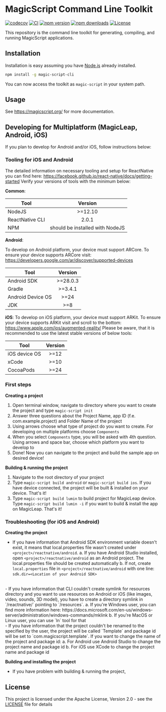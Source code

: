 # MagicScript Command Line Toolkit

[![codecov](https://codecov.io/gh/magic-script/magic-script-cli/branch/master/graph/badge.svg)](https://codecov.io/gh/magic-script/magic-script-cli)
[![CI](https://github.com/magic-script/magic-script-cli/workflows/CI/badge.svg)](https://github.com/magic-script/magic-script-cli/actions)
[![npm version](https://badge.fury.io/js/magic-script-cli.svg)](https://badge.fury.io/js/magic-script-cli)
[![npm downloads](https://img.shields.io/npm/dt/magic-script-cli.svg)](https://www.npmjs.com/package/magic-script-cli)
[![License](https://img.shields.io/:license-Apache%202.0-blue.svg)](LICENSE)

This repository is the command line toolkit for generating, compiling, and running MagicScript applications.

## Installation

Installation is easy assuming you have [Node.js](https://nodejs.org/) already installed.

```bash
npm install -g magic-script-cli
```

You can now access the toolkit as `magic-script` in your system path.

## Usage

See https://magicscript.org/ for more documentation.

## Developing for Multiplatform (MagicLeap, Android, iOS)

If you plan to develop for Android and/or iOS, follow instructions below:

### Tooling for iOS and Android

The detailed information on necessary tooling and setup for ReactNative you can find here: https://facebook.github.io/react-native/docs/getting-started
Verify your versions of tools with the minimum below:

**Common**:

| Tool   |      Version  |
|----------|:-------------:|
| NodeJS     |  >=12.10      |
| ReactNative CLI |    2.0.1   |
| NPM | should be installed with NodeJS |

**Android**:

To develop on Android platform, your device must support ARCore. To ensure your device supports ARCore visit: https://developers.google.com/ar/discover/supported-devices

| Tool   |      Version  |
|----------|:-------------:|
| Android SDK     |  >=28.0.3     |
| Gradle |    >=3.4.1  |
| Android Device OS | >=24 |
| JDK | >=8 |

**iOS**:
To develop on iOS platform, your device must support ARKit. To ensure your device supports ARKit visit and scroll to the bottom: https://www.apple.com/ios/augmented-reality/
Please be aware, that it is recommended to use the latest stable versions of below tools:

| Tool   |      Version  |
|----------|:-------------:|
| iOS device OS     |  >=12    |
| xCode | >=10  |
| CocoaPods | >=24 |

### First steps

**Creating a project**

1. Open terminal window, navigate to directory where you want to create the project and type `magic-script init`
2. Answer three questions about the Project Name, app ID (f.e. com.example.project) and Folder Name of the project
3. Using arrows choose what type of project do you want to create. For developing on multiple platforms choose `Components`
4. When you select `Components` type, you will be asked with 4th question. Using arrows and space bar, choose which platform you want to develop to
5. Done! Now you can navigate to the project and build the sample app on desired device!

**Building & running the project**

1. Navigate to the root directory of your project
2. Type `magic-script build android` or `magic-script build ios`. If you have device connected, the project will be built & installed on your device. That's it!
3. Type `magic-script build lumin` to build project for MagicLeap device. Type `magic-script build lumin -i` if you want to build & install the app on MagicLeap. That's it!

### Troubleshooting (for iOS and Android)

**Creating the project**
- If you have information that Android SDK environment variable doesn't exist, it means that local.properties file wasn't created under `<project>/reactnative/android`. 
a. If you have Android Studio installed, open `<project>/reactnative/android` as an Android project. The local.properties file should be created automatically
b. If not, create `local.properties` file in `<project>/reactnative/android` with one line: `sdk.dir=<Location of your Android SDK>`
<br/>
- If you have information that CLI couldn't create symlink for resources directory and you want to use resources on Android or iOS (like images, video, sounds, 3D model), you have to create a directory symlink in `<project>/reactnative/` pointing to `<project>/resources`. 
a. If you're Windows user, you can find more information here: https://docs.microsoft.com/en-us/windows-server/administration/windows-commands/mklink
b. If you're MacOS or Linux user, you can use `ln` tool for that
<br/>
- If you have information that the project couldn't be renamed to the specified by the user, the project will be called `Template` and package id will be set to `com.magicscript.template`. If you want to change the name of the project and package id:
a. For Android use Android Studio to change the project name and package id
b. For iOS use XCode to change the project name and package id

**Building and installing the project**
- If you have problem with building & running the project, 

## License

This project is licensed under the Apache License, Version 2.0 - see the [LICENSE](LICENSE) file for details
